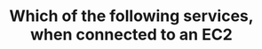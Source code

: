 ---
layout: answer
title: "Which of the following services, when connected to an EC2 "
blurb: "<p>Amazon's Elastic Block Storage acts very much like a USB drive attached to a laptop or desktop. <q>An Amazon EBS volume is a durable, block-level storag"
quid: 202
---